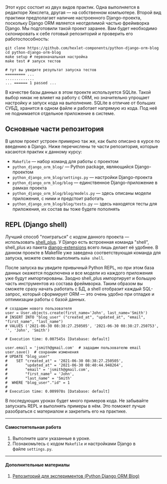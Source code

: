 Этот курс состоит из двух видов практик. Одна выполняется в редакторе Хекслета, другая — на собственном компьютере. Второй вид практики предполагает наличие настроенного Django-проекта, поскольку Django ORM является неотделимой частью фреймворка Django. Мы подготовили такой проект заранее. Вам будет необходимо склонировать к себе готовый репозиторий и проверить его работоспособность:

```
git clone https://github.com/hexlet-components/python-django-orm-blog
cd python-django-orm-blog
make setup # первоначальная настройка
make test # запуск тестов

# тут вы увидите результат запуска тестов
========= ...
.............
... ====== 1 passed ...
```

В качестве базы данных в этом проекте используется SQLite. Такой выбор никак не влияет на работу с ORM, но значительно упрощает настройку и запуск кода на выполнение. SQLite в отличие от больших СУБД, хранится в одном файле и работает напрямую из кода. Под неё не поднимается отдельное приложение в системе.

## Основные части репозитория

В целом проект устроен примерно так же, как было описано в курсе по введению в Django. Ниже перечислены те части репозитория, которые касаются практик к данному курсу:

-   `Makefile` — набор команд для работы с проектом
-   `python_django_orm_blog/` — Python package, являющийся Django-проектом
-   `python_django_orm_blog/settings.py` — настройки Django-проекта
-   `python_django_orm_blog/blog` — единственное Django-приложение в рамках проекта
-   `python_django_orm_blog/blog/models.py` — здесь описаны модели приложения, с ними и предстоит работать
-   `python_django_orm_blog/blog/tests.py` — здесь находятся тесты для приложения, их состав вы тоже будете пополнять

## REPL (Django shell)

Лучший способ "поиграться" с кодом данного проекта — использовать [shell_plus](https://django-extensions.readthedocs.io/en/latest/shell_plus.html). У Django есть встроенная команда "shell", shell_plus из пакета [django-extensions](https://pypi.org/project/django-extensions/) всего лишь делает её удобнее. В данном проекте в Makefile уже заведена соответствующая команда для запуска, можете смело выполнить `make shell`.

После запуска вы увидите привычный Python REPL, но при этом база данных окажется подключена и все модели из каждого приложения уже будут импортированы. Заодно shell_plus импортирует и большую часть инструментов из состава фреймворка. Таким образом вы сможете сразу начать работать с БД, а shell отобразит каждый SQL-запрос, который сформирует ORM — это очень удобно при отладке и оптимизации работы с базой данных.

```
# создадим нового пользователя
user = User.objects.create(first_name='John', last_name='Smith')
# INSERT INTO "blog_user" ("created_at", "updated_at", "email", "first_name", "last_name")
# VALUES ('2021-06-30 08:38:27.250505', '2021-06-30 08:38:27.250753', '', 'John', 'Smith')

# Execution time: 0.007545s [Database: default]

user.email = 'jsmith@gmail.com'  # зададим пользователю email
user.save()  # сохраним изменения
# UPDATE "blog_user"
#    SET "created_at" = '2021-06-30 08:38:27.250505',
#        "updated_at" = '2021-06-30 08:40:44.948264',
#        "email" = 'jsmith@gmail.com',
#        "first_name" = 'John',
#        "last_name" = 'Smith'
#  WHERE "blog_user"."id" = 1
# 
# Execution time: 0.009978s [Database: default]
```

В последующих уроках будет много примеров кода. Не забывайте запускать REPL и выполнять примеры в нём. Это поможет лучше разобраться с материалом и закрепить его на практике.

---

#### Самостоятельная работа

1.  Выполните шаги указанные в уроке.
2.  Познакомьтесь с кодом `Makefile` и настройками Django в файле `settings.py`.

---

#### Дополнительные материалы

1.  [Репозиторий для экспериментов (Python Django ORM Blog)](https://github.com/hexlet-components/python-django-orm-blog)